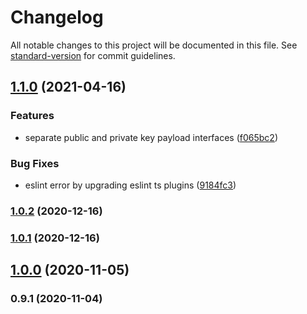 # Changelog

All notable changes to this project will be documented in this file. See [standard-version](https://github.com/conventional-changelog/standard-version) for commit guidelines.

## [1.1.0](https://github.com/jeanlescure/session-sso/compare/v1.0.2...v1.1.0) (2021-04-16)


### Features

* separate public and private key payload interfaces ([f065bc2](https://github.com/jeanlescure/session-sso/commit/f065bc2542c96394bb7b18010461e0639499495c))


### Bug Fixes

* eslint error by upgrading eslint ts plugins ([9184fc3](https://github.com/jeanlescure/session-sso/commit/9184fc3a4d2ba550237f1944d649ac41409e4db9))

### [1.0.2](https://github.com/jeanlescure/session-sso/compare/v1.0.1...v1.0.2) (2020-12-16)

### [1.0.1](https://github.com/jeanlescure/session-sso/compare/v1.0.0...v1.0.1) (2020-12-16)

## [1.0.0](https://github.com/jeanlescure/session-sso/compare/v0.9.1...v1.0.0) (2020-11-05)

### 0.9.1 (2020-11-04)
